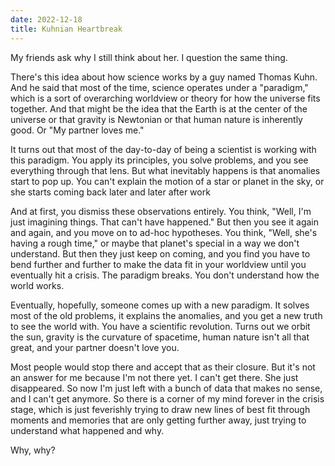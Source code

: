```yaml
---
date: 2022-12-18
title: Kuhnian Heartbreak
---
```


My friends ask why I still think about her. I question the same thing.

There's this idea about how science works by a guy named Thomas Kuhn. And he said that most of the time, science operates under a "paradigm," which is a sort of overarching worldview or theory for how the universe fits together. And that might be the idea that the Earth is at the center of the universe or that gravity is Newtonian or that human nature is inherently good. Or "My partner loves me."

It turns out that most of the day-to-day of being a scientist is working with this paradigm. You apply its principles, you solve problems, and you see everything through that lens. But what inevitably happens is that anomalies start to pop up. You can't explain the motion of a star or planet in the sky, or she starts coming back later and later after work

And at first, you dismiss these observations entirely. You think, "Well, I'm just imagining things. That can't have happened." But then you see it again and again, and you move on to ad-hoc hypotheses. You think, "Well, she's having a rough time," or maybe that planet's special in a way we don't understand. But then they just keep on coming, and you find you have to bend further and further to make the data fit in your worldview until you eventually hit a crisis. The paradigm breaks. You don't understand how the world works.

Eventually, hopefully, someone comes up with a new paradigm. It solves most of the old problems, it explains the anomalies, and you get a new truth to see the world with. You have a scientific revolution. Turns out we orbit the sun, gravity is the curvature of spacetime, human nature isn't all that great, and your partner doesn't love you.

Most people would stop there and accept that as their closure. But it's not an answer for me because I'm not there yet. I can't get there. She just disappeared. So now I'm just left with a bunch of data that makes no sense, and I can't get anymore. So there is a corner of my mind forever in the crisis stage, which is just feverishly trying to draw new lines of best fit through moments and memories that are only getting further away, just trying to understand what happened and why.

Why, why?
